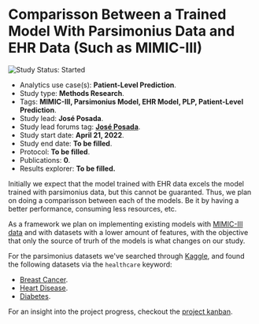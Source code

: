 Comparisson Between a Trained Model With Parsimonius Data and EHR Data (Such as MIMIC-III)
=============

<img src="https://img.shields.io/badge/Study%20Status-Started-blue.svg" alt="Study Status: Started">

- Analytics use case(s): **Patient-Level Prediction**.
- Study type: **Methods Research**.
- Tags: **MIMIC-III, Parsimonius Model, EHR Model, PLP, Patient-Level Prediction**.
- Study lead: **José Posada**.
- Study lead forums tag: **[José Posada](https://forums.ohdsi.org/u/jposada)**.
- Study start date: **April 21, 2022**.
- Study end date: **To be filled**.
- Protocol: **To be filled**.
- Publications: **0**.
- Results explorer: **To be filled.**

Initially we expect that the model trained with EHR data excels the model trained with parsimonius data, but this cannot be guaranted. Thus, we plan on doing a comparisson between each of the models. Be it by having a better performance, consuming less resources, etc.

As a framework we plan on implementing existing models with [MIMIC-III data](https://physionet.org/content/mimic3wdb/1.0/) and with datasets with a lower amount of features, with the objective that only the source of trurh of the models is what changes on our study.

For the parsimonius datasets we've searched through [Kaggle](https://www.kaggle.com/), and found the following datasets via the `healthcare` keyword:
  - [Breast Cancer](https://www.kaggle.com/datasets/jainilcoder/breast-cancer-dataset).
  - [Heart Disease](https://www.kaggle.com/datasets/kamilpytlak/personal-key-indicators-of-heart-disease).
  - [Diabetes](https://www.kaggle.com/datasets/uciml/pima-indians-diabetes-database).

For an insight into the project progress, checkout the [project kanban](https://github.com/EddAngulo/bioinf_202210_final_project/projects/1).
